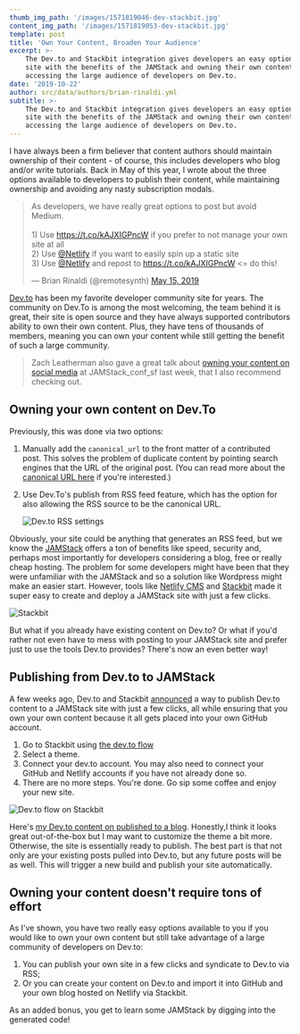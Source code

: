 ```yaml
---
thumb_img_path: '/images/1571819046-dev-stackbit.jpg'
content_img_path: '/images/1571819053-dev-stackbit.jpg'
template: post
title: 'Own Your Content, Broaden Your Audience'
excerpt: >-
    The Dev.to and Stackbit integration gives developers an easy option to build a
    site with the benefits of the JAMStack and owning their own content while
    accessing the large audience of developers on Dev.to.
date: '2019-10-22'
author: src/data/authors/brian-rinaldi.yml
subtitle: >-
    The Dev.to and Stackbit integration gives developers an easy option to build a
    site with the benefits of the JAMStack and owning their own content while
    accessing the large audience of developers on Dev.to.
---
```


I have always been a firm believer that content authors should maintain ownership of their content - of course, this includes developers who blog and/or write tutorials. Back in May of this year, I wrote about the three options available to developers to publish their content, while maintaining ownership and avoiding any nasty subscription modals.

<blockquote class="twitter-tweet"><p lang="en" dir="ltr">As developers, we have really great options to post but avoid Medium.<br><br>1) Use <a href="https://t.co/kAJXIGPncW">https://t.co/kAJXIGPncW</a> if you prefer to not manage your own site at all<br>2) Use <a href="https://twitter.com/Netlify?ref_src=twsrc%5Etfw">@Netlify</a> if you want to easily spin up a static site<br>3) Use <a href="https://twitter.com/Netlify?ref_src=twsrc%5Etfw">@Netlify</a> and repost to <a href="https://t.co/kAJXIGPncW">https://t.co/kAJXIGPncW</a> &lt;= do this!</p>&mdash; Brian Rinaldi (@remotesynth) <a href="https://twitter.com/remotesynth/status/1128645546242080768?ref_src=twsrc%5Etfw">May 15, 2019</a></blockquote> <script async src="https://platform.twitter.com/widgets.js" charset="utf-8"></script>

[Dev.to](https://dev.to/) has been my favorite developer community site for years. The community on Dev.To is among the most welcoming, the team behind it is great, their site is open source and they have always supported contributors ability to own their own content. Plus, they have tens of thousands of members, meaning you can own your content while still getting the benefit of such a large community.

> Zach Leatherman also gave a great talk about <a href="https://www.youtube.com/watch?v=X3SrZuH00GQ">owning your content on social media</a> at JAMStack_conf_sf last week, that I also recommend checking out.

## Owning your own content on Dev.To

Previously, this was done via two options:

1. Manually add the `canonical_url` to the front matter of a contributed post. This solves the problem of duplicate content by pointing search engines that the URL of the original post. (You can read more about the [canonical URL here](https://yoast.com/rel-canonical/) if you're interested.)
2. Use Dev.To's publish from RSS feed feature, which has the option for also allowing the RSS source to be the canonical URL.

    ![Dev.to RSS settings](/images/1571763047-rssdevto.png)

Obviously, your site could be anything that generates an RSS feed, but we know the [JAMStack](https://jamstack.org/) offers a ton of benefits like speed, security and, perhaps most importantly for developers considering a blog, free or really cheap hosting. The problem for some developers might have been that they were unfamiliar with the JAMStack and so a solution like Wordpress might make an easier start. However, tools like [Netlify CMS](https://www.netlifycms.org/) and [Stackbit](https://www.stackbit.com/) made it super easy to create and deploy a JAMStack site with just a few clicks.

![Stackbit](/images/1571763273-stackbit.gif)

But what if you already have existing content on Dev.to? Or what if you'd rather not even have to mess with posting to your JAMStack site and prefer just to use the tools Dev.to provides? There's now an even better way!

## Publishing from Dev.to to JAMStack

A few weeks ago, Dev.to and Stackbit [announced](https://dev.to/connecting-with-stackbit) a way to publish Dev.to content to a JAMStack site with just a few clicks, all while ensuring that you own your own content because it all gets placed into your own GitHub account.

1. Go to Stackbit using [the dev.to flow](https://app.stackbit.com/create?ref=devto)
2. Select a theme.
3. Connect your dev.to account. You may also need to connect your GitHub and Netlify accounts if you have not already done so.
4. There are no more steps. You're done. Go sip some coffee and enjoy your new site.

![Dev.to flow on Stackbit](/images/1571763339-stackbitdevto.gif)

Here's [my Dev.to content on published to a blog](https://neat-yam-e14d8.netlify.com/). Honestly,I think it looks great out-of-the-box but I may want to customize the theme a bit more. Otherwise, the site is essentially ready to publish. The best part is that not only are your existing posts pulled into Dev.to, but any future posts will be as well. This will trigger a new build and publish your site automatically.

## Owning your content doesn't require tons of effort

As I've shown, you have two really easy options available to you if you would like to own your own content but still take advantage of a large community of developers on Dev.to:

1. You can publish your own site in a few clicks and syndicate to Dev.to via RSS;
2. Or you can create your content on Dev.to and import it into GitHub and your own blog hosted on Netlify via Stackbit.

As an added bonus, you get to learn some JAMStack by digging into the generated code!
